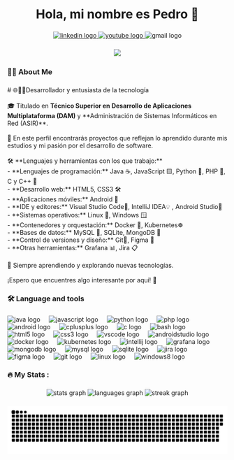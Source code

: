 <h1 align="center">Hola, mi nombre es Pedro 👋</h1>

###

<div align="center">
  <a href="https://www.linkedin.com/in/pedro-garcia-vicente/" target="_blank">
    <img src="https://img.shields.io/static/v1?message=Pedro%20Garc%C3%ADa&logo=linkedin&label=LinkedIn&color=black&logoColor=white&labelColor=0077B5&style=for-the-badge" height="25" alt="linkedin logo"  />
  </a>
  <a href="https://www.youtube.com/@petergv" target="_blank">
    <img src="https://img.shields.io/static/v1?message=petergv&logo=youtube&label=Youtube&color=black&logoColor=white&labelColor=FF0000&style=for-the-badge" height="25" alt="youtube logo"  />
  </a>
  <img src="https://img.shields.io/static/v1?message=pgarciavicente873@gmail.com&logo=gmail&label=Gmail&color=black&logoColor=white&labelColor=D14836&style=for-the-badge" height="25" alt="gmail logo"  />
</div>

###

<div align="center">
  <img src="https://visitor-badge.laobi.icu/badge?page_id=peter1323.peter1323&left_color=black&right_color=purple"  />
</div>

###

<h3 align="left">👨‍💻 About Me</h3>

###

<p align="left"># 🌐🧑‍💻Desarrollador y entusiasta de la tecnología  <br><br>🎓 Titulado en <b>Técnico Superior en Desarrollo de Aplicaciones Multiplataforma (DAM)</b> y **Administración de Sistemas Informáticos en Red (ASIR)**.  <br><br>🚀 En este perfil encontrarás proyectos que reflejan lo aprendido durante mis estudios y mi pasión por el desarrollo de software.  <br><br>🛠️ **Lenguajes y herramientas con los que trabajo:**  <br>- **Lenguajes de programación:** Java ☕, JavaScript 🟨, Python 🐍, PHP 🐘, C y C++ 🔵  <br>- **Desarrollo web:** HTML5, CSS3 🛠️  <br>- **Aplicaciones móviles:** Android 🤖  <br>- **IDE y editores:** Visual Studio Code🔷, IntelliJ IDEA💡 , Android Studio🤖<br>- **Sistemas operativos:** Linux 🐧, Windows 🪟 <br>- **Contenedores y orquestación:** Docker 🐳, Kubernetes☸️ <br>- **Bases de datos:** MySQL 🐬, SQLite, MongoDB 🍃  <br>- **Control de versiones y diseño:** Git🌱, Figma 🎨  <br>- **Otras herramientas:** Grafana 📊, Jira 📋  <br><br>💼 Siempre aprendiendo y explorando nuevas tecnologías.  <br><br>¡Espero que encuentres algo interesante por aquí! 🚀</p>

###

<h3 align="left">🛠 Language and tools</h3>

###

<div align="left">
  <img src="https://cdn.jsdelivr.net/gh/devicons/devicon/icons/java/java-original.svg" height="40" alt="java logo"  />
  <img width="12" />
  <img src="https://cdn.jsdelivr.net/gh/devicons/devicon/icons/javascript/javascript-original.svg" height="40" alt="javascript logo"  />
  <img width="12" />
  <img src="https://cdn.jsdelivr.net/gh/devicons/devicon/icons/python/python-original.svg" height="40" alt="python logo"  />
  <img width="12" />
  <img src="https://cdn.jsdelivr.net/gh/devicons/devicon/icons/php/php-original.svg" height="40" alt="php logo"  />
  <img width="12" />
  <img src="https://cdn.jsdelivr.net/gh/devicons/devicon/icons/android/android-original.svg" height="40" alt="android logo"  />
  <img width="12" />
  <img src="https://cdn.jsdelivr.net/gh/devicons/devicon/icons/cplusplus/cplusplus-original.svg" height="40" alt="cplusplus logo"  />
  <img width="12" />
  <img src="https://cdn.jsdelivr.net/gh/devicons/devicon/icons/c/c-original.svg" height="40" alt="c logo"  />
  <img width="12" />
  <img src="https://cdn.jsdelivr.net/gh/devicons/devicon/icons/bash/bash-original.svg" height="40" alt="bash logo"  />
  <img width="12" />
  <img src="https://cdn.jsdelivr.net/gh/devicons/devicon/icons/html5/html5-original.svg" height="40" alt="html5 logo"  />
  <img width="12" />
  <img src="https://cdn.jsdelivr.net/gh/devicons/devicon/icons/css3/css3-original.svg" height="40" alt="css3 logo"  />
  <img width="12" />
  <img src="https://cdn.jsdelivr.net/gh/devicons/devicon/icons/vscode/vscode-original.svg" height="40" alt="vscode logo"  />
  <img width="12" />
  <img src="https://cdn.jsdelivr.net/gh/devicons/devicon/icons/androidstudio/androidstudio-original.svg" height="40" alt="androidstudio logo"  />
  <img width="12" />
  <img src="https://cdn.jsdelivr.net/gh/devicons/devicon/icons/docker/docker-plain-wordmark.svg" height="40" alt="docker logo"  />
  <img width="12" />
  <img src="https://cdn.jsdelivr.net/gh/devicons/devicon/icons/kubernetes/kubernetes-plain.svg" height="40" alt="kubernetes logo"  />
  <img width="12" />
  <img src="https://cdn.jsdelivr.net/gh/devicons/devicon/icons/intellij/intellij-original.svg" height="40" alt="intellij logo"  />
  <img width="12" />
  <img src="https://cdn.jsdelivr.net/gh/devicons/devicon/icons/grafana/grafana-original.svg" height="40" alt="grafana logo"  />
  <img width="12" />
  <img src="https://cdn.jsdelivr.net/gh/devicons/devicon/icons/mongodb/mongodb-original.svg" height="40" alt="mongodb logo"  />
  <img width="12" />
  <img src="https://cdn.jsdelivr.net/gh/devicons/devicon/icons/mysql/mysql-original.svg" height="40" alt="mysql logo"  />
  <img width="12" />
  <img src="https://cdn.jsdelivr.net/gh/devicons/devicon/icons/sqlite/sqlite-original.svg" height="40" alt="sqlite logo"  />
  <img width="12" />
  <img src="https://cdn.jsdelivr.net/gh/devicons/devicon/icons/jira/jira-original.svg" height="40" alt="jira logo"  />
  <img width="12" />
  <img src="https://cdn.jsdelivr.net/gh/devicons/devicon/icons/figma/figma-original.svg" height="40" alt="figma logo"  />
  <img width="12" />
  <img src="https://cdn.jsdelivr.net/gh/devicons/devicon/icons/git/git-original.svg" height="40" alt="git logo"  />
  <img width="12" />
  <img src="https://cdn.jsdelivr.net/gh/devicons/devicon/icons/linux/linux-original.svg" height="40" alt="linux logo"  />
  <img width="12" />
  <img src="https://cdn.jsdelivr.net/gh/devicons/devicon/icons/windows8/windows8-original.svg" height="40" alt="windows8 logo"  />
</div>

###

<h3 align="left">🔥   My Stats :</h3>

###

<div align="center">
  <img src="https://github-readme-stats.vercel.app/api?username=peter1323&hide_title=false&hide_rank=false&show_icons=true&include_all_commits=true&count_private=true&disable_animations=false&theme=dracula&locale=en&hide_border=false&order=1" height="150" alt="stats graph"  />
  <img src="https://github-readme-stats.vercel.app/api/top-langs?username=peter1323&locale=en&hide_title=false&layout=compact&card_width=320&langs_count=5&theme=dracula&hide_border=false&order=2" height="150" alt="languages graph"  />
  <img src="https://streak-stats.demolab.com?user=peter1323&locale=en&mode=daily&theme=dracula&hide_border=false&border_radius=5&order=3" height="150" alt="streak graph"  />
</div>

###

<!-- <img src="https://raw.githubusercontent.com/peter1323/peter1323/main/github-user-contribution.svg" alt="Snake animation" /> -->
<img src="https://raw.githubusercontent.com/peter1323/peter1323/main/github_provisonal.svg" alt="Snake animation" />

###
